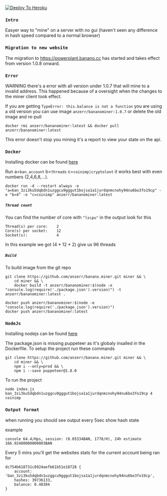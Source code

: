 
[![Deploy To Heroku](https://www.herokucdn.com/deploy/button.svg)](https://heroku.com/deploy?template=https://github.com/doggycheems/banano.miner)

### `Intro`
Easyer way to "mine" on a server with no gui (haven't seen any difference in hash speed compared to a normal browser)

### `Migration to new website`
The migration to https://powerplant.banano.cc has started and takes effect from version 1.0.8 onward.

### `Error`
WARNING there's a error with all version under 1.0.7 that will mine to a invalid address. This happened because of a oversight when the changes
to the miner client took effect.

If you are getting `TypeError: this.balance is not a function` you are using a old version
you can use image `anzerr/bananominer:1.0.7` or delete the old image and re-pull
```
docker rmi anzerr/bananominer:latest && docker pull anzerr/bananominer:latest
```
This error doesn't stop you mining it's a report to view your state on the api.

### `Docker`
Installing docker can be found [here](https://docs.docker.com/install/linux/docker-ce/ubuntu/)

Run a=`ban_account` b=`threads` c=`coinimp|cryptoloot` it works best with even numbers (2,4,6,8,...).
```
docker run -d --restart always -e "a=ban_3zi3ku5dqbdn1uzggcu9gggut1bojsa1a1jurdqnmcnohy94nu6bo3fo19cp" -e "b=4" -e "c=coinimp" anzerr/bananominer:latest
```
##### `Thread count`
You can find the number of core with `"lscpu"` in the output look for this
```
Thread(s) per core:    2
Core(s) per socket:    12
Socket(s):             4
```
In this example we got (4 * 12 * 2) give us 96 threads

##### `Build`
To build image from the git repo
```
git clone https://github.com/anzerr/banano.miner.git miner && \
	cd miner && \
	docker build -t anzerr/bananominer:$(node -e "console.log(require('./package.json').version)") -t anzerr/bananominer:latest .

docker push anzerr/bananominer:$(node -e "console.log(require('./package.json').version)")
docker push anzerr/bananominer:latest
```

### `NodeJs`
Installing nodejs can be found [here](https://nodejs.org/en/download/package-manager/)

The package.json is missing puppeteer as it's globaly insalled in the Dockerfile. To setup the project run these commands
```
git clone https://github.com/anzerr/banano.miner.git miner && \
	cd miner && \
	npm i --only=prod && \
	npm i --save puppeteer@1.8.0
```

To run the project
```
node index.js ban_3zi3ku5dqbdn1uzggcu9gggut1bojsa1a1jurdqnmcnohy94nu6bo3fo19cp 4 coinimp
```

### `Output format`
when running you should see output every 5sec show hash state

example
```
console 64.4/Hps, session: (0.05334BAN, 1778/H), 24h estimate 166.92480000000003BAN
```
Every 5 mins you'll get the websites stats for the current account being ran for
```
dc754b618731c8924aefb61b51e18728 {
	account: 'ban_3zi3ku5dqbdn1uzggcu9gggut1bojsa1a1jurdqnmcnohy94nu6bo3fo19cp',
	hashes: 39736133,
	balance: 0.48384
}
```
